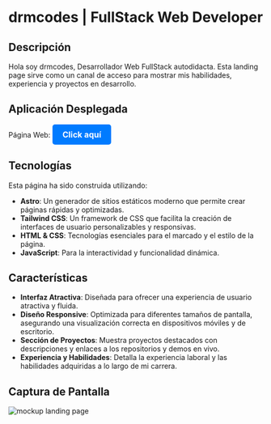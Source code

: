 # drmcodes | FullStack Web Developer

## Descripción

Hola soy drmcodes, Desarrollador Web FullStack autodidacta. Esta landing page sirve como un canal de acceso para mostrar mis habilidades, experiencia y proyectos en desarrollo.

## Aplicación Desplegada

Página Web:
<a href="https://www.ejemplo.com" style="display: inline-block; padding: 10px 20px; font-size: 16px; font-weight: bold; color: white; background-color: #007bff; border-radius: 5px; text-decoration: none; text-align: center;" target="_blank" rel="noopener noreferrer">Click aquí</a>

## Tecnologías

Esta página ha sido construida utilizando:

- **Astro**: Un generador de sitios estáticos moderno que permite crear páginas rápidas y optimizadas.
- **Tailwind CSS**: Un framework de CSS que facilita la creación de interfaces de usuario personalizables y responsivas.
- **HTML & CSS**: Tecnologías esenciales para el marcado y el estilo de la página.
- **JavaScript**: Para la interactividad y funcionalidad dinámica.

## Características

- **Interfaz Atractiva**: Diseñada para ofrecer una experiencia de usuario atractiva y fluida.
- **Diseño Responsive**: Optimizada para diferentes tamaños de pantalla, asegurando una visualización correcta en dispositivos móviles y de escritorio.
- **Sección de Proyectos**: Muestra proyectos destacados con descripciones y enlaces a los repositorios y demos en vivo.
- **Experiencia y Habilidades**: Detalla la experiencia laboral y las habilidades adquiridas a lo largo de mi carrera.

## Captura de Pantalla
![mockup landing page](https://github.com/user-attachments/assets/94ec5f73-592b-4a0c-9587-c779815c82f7)

